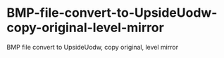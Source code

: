 # BMP-file-convert-to-UpsideUodw-copy-original-level-mirror
BMP file convert  to UpsideUodw, copy original, level mirror 
